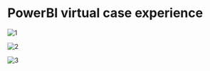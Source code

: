 # PowerBI virtual case experience

![1](https://github.com/Nitesh7179/PowerBI-virtual-case-experience/assets/93392791/fd5b1109-0f84-495e-bfb9-9947e43eecf2)

![2](https://github.com/Nitesh7179/PowerBI-virtual-case-experience/assets/93392791/383a6400-e445-4b74-8577-f410cb18c8d8)

![3](https://github.com/Nitesh7179/PowerBI-virtual-case-experience/assets/93392791/a3758c11-451e-474d-bd0e-1d13b6a3ba51)
